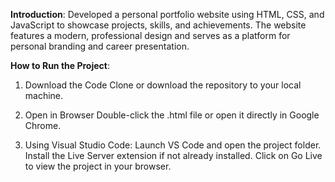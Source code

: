**Introduction**:
Developed a personal portfolio website using HTML, CSS, and JavaScript to showcase projects, skills, and achievements. The website features a modern, professional design and serves as a platform for personal branding and career presentation.

**How to Run the Project**:
1. Download the Code
Clone or download the repository to your local machine.

2. Open in Browser
Double-click the .html file or open it directly in Google Chrome.

3. Using Visual Studio Code:
Launch VS Code and open the project folder.
Install the Live Server extension if not already installed.
Click on Go Live to view the project in your browser.
